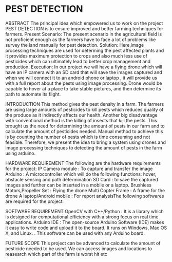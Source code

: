 # PEST DETECTION
ABSTRACT
The principal idea which empowered us to work on the project PEST DETECTION is to ensure improved and better farming techniques for farmers.
Present Scenario:
The present scenario in the agricultural field is not proficient enough as the farmers have to face a lot of problems like survey the land manually for pest detection. Solution:
Here,image processing techniques are used for determing the pest affected plants and it provides maximum protection to crops and also much less use of pesticides which can ultimately lead to better crop management and production. 
Execution:
In our project we will have a flying drone which will have an IP camera with an SD card that will save the images captured and when we will  connect it to an android phone or laptop , it  will provide us with a full report about the pests using image processing.
Drone would be capable to hover at a place to take stable pictures, and then determine its path to automate its flight.

INTRODUCTION
This method gives the pest density in a farm. The farmers are using large amounts of pesticides to kill pests which reduces quality of the produce as it indirectly affects our health. Another big disadvantage with conventional method is the killing of insects that kill the pests. 
This brought us the need for determining the amount of pests in our farm and to calculate the amount of pesticides needed. Manual method to achieve this is by counting the number of pests which is time consuming and not feasible. 
Therefore, we present the idea to bring a system using drones and image processing techniques to detecting the amount of pests in the farm using arduino.

HARDWARE REQUIREMENT
The following are the hardware requirements for the project:
 IP Camera module : To capture and transfer the image
	Arduino : A microcontroller which will do the following functions: hover, obstacle sensing and path determination
	SD Card :  to save the captured images and further can be inserted in a mobile or a laptop.
	Brushless Motors,Propeller Set : Flying the drone
	Multi Copter Frame : A frame for the drone
	A laptop/Android mobile : For report analysisThe following softwares are required for the project:
 
SOFTWARE REQUIREMENT
	OpenCV with C++/Python : It is a library which is designed for computational efficiency with a strong focus on real time applications.
	Arduino IDE : The open-source Arduino Software (IDE) makes it easy to write code and upload it to the board. It runs on Windows, Mac OS X, and Linux. . This software can be used with any Arduino board.
 
 FUTURE SCOPE
 This project can be advanced to calculate the amount of pesticide needed to be used.
 We can access images and locations to reasearch which part of the farm is worst hit etc


 
 
 


 
